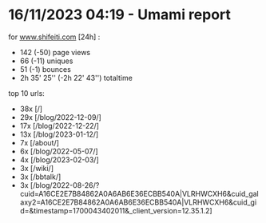 # 16/11/2023 04:19 - Umami report
for www.shifeiti.com [24h] :

 - 142 (-50) page views
 - 66 (-11) uniques
 - 51 (-1) bounces
 - 2h 35' 25'' (-2h 22' 43'') totaltime


top 10 urls:
 - 38x [/]
 - 29x [/blog/2022-12-09/]
 - 17x [/blog/2022-12-22/]
 - 13x [/blog/2023-01-12/]
 - 7x [/about/]
 - 6x [/blog/2022-05-07/]
 - 4x [/blog/2023-02-03/]
 - 3x [/wiki/]
 - 3x [/bbtalk/]
 - 3x [/blog/2022-08-26/?cuid=A16CE2E7B84862A0A6AB6E36ECBB540A|VLRHWCXH6&cuid_galaxy2=A16CE2E7B84862A0A6AB6E36ECBB540A|VLRHWCXH6&cuid_gid=&timestamp=1700043402011&_client_version=12.35.1.2]


